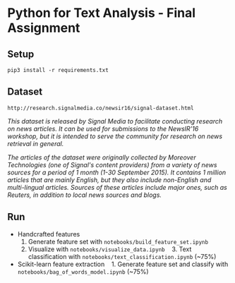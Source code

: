 # Python for Text Analysis - Final Assignment

## Setup
    pip3 install -r requirements.txt

## Dataset
    http://research.signalmedia.co/newsir16/signal-dataset.html

<i>
  This dataset is released by Signal Media to facilitate conducting research on news articles. It can be used for submissions to the NewsIR'16 workshop, but it is intended to serve the community for research on news retrieval in general.

  The articles of the dataset were originally collected by Moreover Technologies (one of Signal's content providers) from a variety of news sources for a period of 1 month (1-30 September 2015). It contains 1 million articles that are mainly English, but they also include non-English and multi-lingual articles. Sources of these articles include major ones, such as Reuters, in addition to local news sources and blogs.
</i>

## Run  
 * Handcrafted features
    1. Generate feature set with `notebooks/build_feature_set.ipynb`
    2. Visualize with `notebooks/visualize_data.ipynb`
    3. Text classification with `notebooks/text_classification.ipynb` (~75%)
 * Scikit-learn feature extraction
    1. Generate feature set and classify with `notebooks/bag_of_words_model.ipynb` (~75%)
